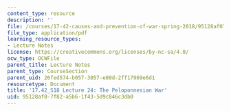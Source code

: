 ```yaml
---
content_type: resource
description: ''
file: /courses/17-42-causes-and-prevention-of-war-spring-2018/95128af07f82a5b61f435d9c846c3db0_MIT17_42S18_lec24_Peloponnesian.pdf
file_type: application/pdf
learning_resource_types:
- Lecture Notes
license: https://creativecommons.org/licenses/by-nc-sa/4.0/
ocw_type: OCWFile
parent_title: Lecture Notes
parent_type: CourseSection
parent_uid: 26fed574-b057-3057-e80d-2ff17969e6d1
resourcetype: Document
title: '17.42_S18 Lecture 24: The Peloponnesian War'
uid: 95128af0-7f82-a5b6-1f43-5d9c846c3db0
---
```

